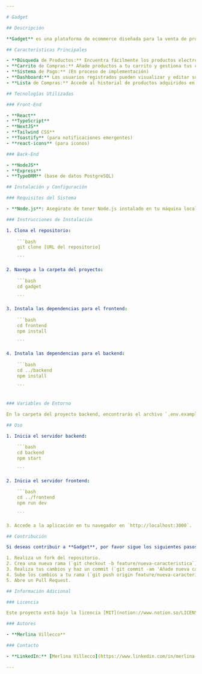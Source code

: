 ```yaml
---

# Gadget

## Descripción

**Gadget** es una plataforma de ecommerce diseñada para la venta de productos electrónicos. El objetivo es proporcionar una experiencia de usuario fluida y agradable a través de una aplicación moderna y escalable.

## Características Principales

- **Búsqueda de Productos:** Encuentra fácilmente los productos electrónicos que buscas.
- **Carrito de Compras:** Añade productos a tu carrito y gestiona tus compras.
- **Sistema de Pago:** (En proceso de implementación)
- **Dashboard:** Los usuarios registrados pueden visualizar y editar sus datos personales.
- **Lista de Compras:** Accede al historial de productos adquiridos en la tienda.

## Tecnologías Utilizadas

### Front-End

- **React**
- **TypeScript**
- **NextJS**
- **Tailwind CSS**
- **Toastify** (para notificaciones emergentes)
- **react-icons** (para iconos)

### Back-End

- **NodeJS**
- **Express**
- **TypeORM** (base de datos PostgreSQL)

## Instalación y Configuración

### Requisitos del Sistema

- **Node.js**: Asegúrate de tener Node.js instalado en tu máquina local.

### Instrucciones de Instalación

1. Clona el repositorio:
    
    ```bash
    git clone [URL del repositorio]
    
    ```
    
2. Navega a la carpeta del proyecto:
    
    ```bash
    cd gadget
    
    ```
    
3. Instala las dependencias para el frontend:
    
    ```bash
    cd frontend
    npm install
    
    ```
    
4. Instala las dependencias para el backend:
    
    ```bash
    cd ../backend
    npm install
    
    ```
    

### Variables de Entorno

En la carpeta del proyecto backend, encontrarás el archivo `.env.example` con las indicaciones necesarias para configurar las variables de entorno. Renombra este archivo a `.env` y proporciona los valores requeridos.

## Uso

1. Inicia el servidor backend:
    
    ```bash
    cd backend
    npm start
    
    ```
    
2. Inicia el servidor frontend:
    
    ```bash
    cd ../frontend
    npm run dev
    
    ```
    
3. Accede a la aplicación en tu navegador en `http://localhost:3000`.

## Contribución

Si deseas contribuir a **Gadget**, por favor sigue los siguientes pasos:

1. Realiza un fork del repositorio.
2. Crea una nueva rama (`git checkout -b feature/nueva-caracteristica`).
3. Realiza tus cambios y haz un commit (`git commit -am 'Añade nueva característica'`).
4. Sube los cambios a tu rama (`git push origin feature/nueva-caracteristica`).
5. Abre un Pull Request.

## Información Adicional

### Licencia

Este proyecto está bajo la licencia [MIT](notion://www.notion.so/LICENSE).

### Autores

- **Merlina Villecco**

### Contacto

- **LinkedIn:** [Merlina Villecco](https://www.linkedin.com/in/merlina-villecco-64149a214/)

---
```

